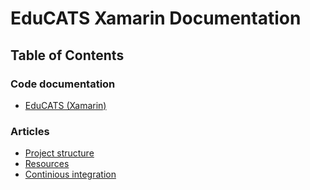 # EduCATS Xamarin Documentation

## Table of Contents

### Code documentation

- [EduCATS (Xamarin)](https://ilyalehchylin.github.io/educats-xamarin/api/EduCATS.html)

### Articles

- [Project structure](./project-structure.md)
- [Resources](./resources.md)
- [Continious integration](./continuous-integration.md)
